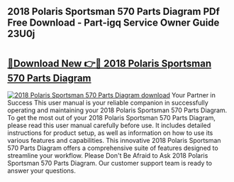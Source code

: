 ## 2018 Polaris Sportsman 570 Parts Diagram PDf Free Download - Part-igq Service Owner Guide 23U0j

# <h2><a href="http://dfncjl.blite.top/?on=2018+Polaris+Sportsman+570+Parts+Diagram">🔗Download New 👉🔴 2018 Polaris Sportsman 570 Parts Diagram</a></h2>

[![2018 Polaris Sportsman 570 Parts Diagram download](https://i.imgur.com/lujVjoI.png)](http://dfncjl.blite.top/?on=2018+Polaris+Sportsman+570+Parts+Diagram)
Your Partner in Success This user manual is your reliable companion in successfully operating and maintaining your 2018 Polaris Sportsman 570 Parts Diagram. To get the most out of your 2018 Polaris Sportsman 570 Parts Diagram, please read this user manual carefully before use. It includes detailed instructions for product setup, as well as information on how to use its various features and capabilities. This innovative 2018 Polaris Sportsman 570 Parts Diagram offers a comprehensive suite of features designed to streamline your workflow. Please Don't Be Afraid to Ask 2018 Polaris Sportsman 570 Parts Diagram. Our customer support team is ready to answer your questions.
